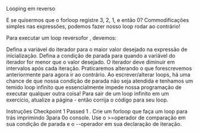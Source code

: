 Looping em reverso

E se quisermos que o forloop registre 3, 2, 1, e então 0? Com ​​modificações simples nas expressões, podemos fazer nosso loop rodar ao contrário!

Para executar um loop reversofor , devemos:

Defina a variável do iterador para o maior valor desejado na expressão de inicialização.
Defina a condição de parada para quando a variável do iterador for menor que o valor desejado.
O iterador deve diminuir em intervalos após cada iteração.
Praticaremos alterando o que forescrevemos anteriormente para agora ir ao contrário. Ao escrever/alterar loops, há uma chance de que nossa condição de parada não seja atendida e tenhamos um temido loop infinito que essencialmente impede nossa programação de executar qualquer outra coisa! Para sair de um loop infinito em um exercício, atualize a página - então corrija o código para seu loop.

Instruções
Checkpoint 1 Passed
1 .
Crie um forloop que faça um loop para trás imprimindo 3para 0o console. Use o >=operador de comparação em sua condição de parada e o --operador em sua declaração de iteração.